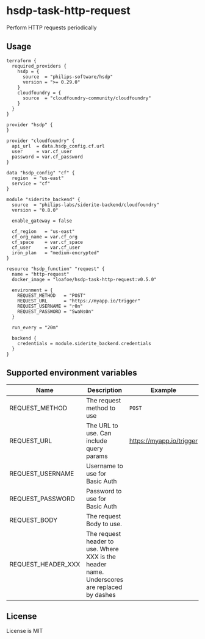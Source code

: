 # hsdp-task-http-request

Perform HTTP requests periodically

## Usage
```hcl
terraform {
  required_providers {
    hsdp = {
      source  = "philips-software/hsdp"
      version = ">= 0.29.0"
    }
    cloudfoundry = {
      source  = "cloudfoundry-community/cloudfoundry"
    }
  }
}

provider "hsdp" {
}

provider "cloudfoundry" {
  api_url  = data.hsdp_config.cf.url
  user     = var.cf_user
  password = var.cf_password
}

data "hsdp_config" "cf" {
  region  = "us-east"
  service = "cf"
}

module "siderite_backend" {
  source  = "philips-labs/siderite-backend/cloudfoundry"
  version = "0.8.0"
  
  enable_gateway = false
  
  cf_region   = "us-east"
  cf_org_name = var.cf_org
  cf_space    = var.cf_space
  cf_user     = var.cf_user
  iron_plan   = "medium-encrypted"
}

resource "hsdp_function" "request" {
  name = "http-request"
  docker_image = "loafoe/hsdp-task-http-request:v0.5.0"
  
  environment = {
    REQUEST_METHOD   = "POST"
    REQUEST_URL      = "https://myapp.io/trigger"
    REQUEST_USERNAME = "r0n"
    REQUEST_PASSWORD = "SwaNs0n"
  }
 
  run_every = "20m"
 
  backend {
    credentials = module.siderite_backend.credentials
  }
}
```

## Supported environment variables

| Name               | Description                                                                                 | Example                  |
|--------------------|---------------------------------------------------------------------------------------------|--------------------------|
 | REQUEST_METHOD     | The request method to use                                                                   | `POST`                   |
 | REQUEST_URL        | The URL to use. Can include query params                                                    | https://myapp.io/trigger |
 | REQUEST_USERNAME   | Username to use for Basic Auth                                                              |                          |
 | REQUEST_PASSWORD   | Password to use for Basic Auth                                                              |                          |
 | REQUEST_BODY       | The request Body to use.                                                                    |                          |
 | REQUEST_HEADER_XXX | The request header to use. Where XXX is the header name. Underscores are replaced by dashes |                          |

## License

License is MIT
